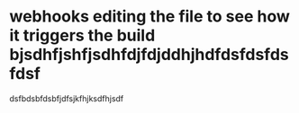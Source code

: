 # webhooks editing the file to see how it triggers the build bjsdhfjshfjsdhfdjfdjddhjhdfdsfdsfdsfdsf
dsfbdsbfdsbfjdfsjkfhjksdfhjsdf
